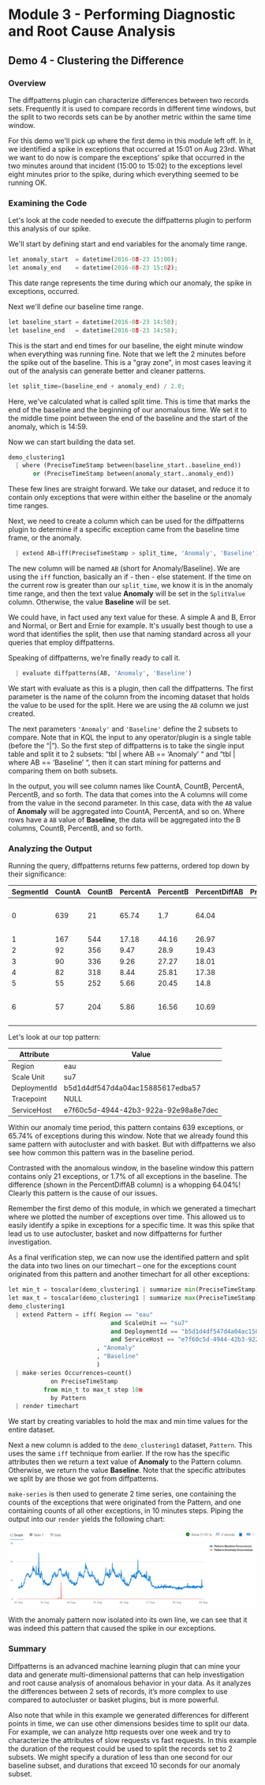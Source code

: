 # Module 3 - Performing Diagnostic and Root Cause Analysis

## Demo 4 - Clustering the Difference

### Overview

The diffpatterns plugin can characterize differences between two records sets. Frequently it is used to compare records in different time windows, but the split to two records sets can be by another metric within the same time window.

For this demo we'll pick up where the first demo in this module left off. In it, we identified a spike in exceptions that occurred at 15:01 on Aug 23rd. What we want to do now is compare the exceptions' spike that occurred in the two minutes around that incident (15:00 to 15:02) to the exceptions level eight minutes prior to the spike, during which everything seemed to be running OK.

### Examining the Code

Let's look at the code needed to execute the diffpatterns plugin to perform this analysis of our spike.

We'll start by defining start and end variables for the anomaly time range.

```python
let anomaly_start  = datetime(2016-08-23 15:00);
let anomaly_end    = datetime(2016-08-23 15:02);
```

This date range represents the time during which our anomaly, the spike in exceptions, occurred.

Next we'll define our baseline time range.

```python
let baseline_start = datetime(2016-08-23 14:50);
let baseline_end   = datetime(2016-08-23 14:58);
```

This is the start and end times for our baseline, the eight minute window when everything was running fine. Note that we left the 2 minutes before the spike out of the baseline. This is a "gray zone", in most cases leaving it out of the analysis can generate better and cleaner patterns.

```python
let split_time=(baseline_end + anomaly_end) / 2.0;
```

Here, we've calculated what is called split time. This is time that marks the end of the baseline and the beginning of our anomalous time. We set it to the middle time point between the end of the baseline and the start of the anomaly, which is 14:59.

Now we can start building the data set.

```python
demo_clustering1
  | where (PreciseTimeStamp between(baseline_start..baseline_end))
       or (PreciseTimeStamp between(anomaly_start..anomaly_end))
```

These few lines are straight forward. We take our dataset, and reduce it to contain only exceptions that were within either the baseline or the anomaly time ranges.

Next, we need to create a column which can be used for the diffpatterns plugin to determine if a specific exception came from the baseline time frame, or the anomaly.

```python
  | extend AB=iff(PreciseTimeStamp > split_time, 'Anomaly', 'Baseline')
```

The new column will be named `AB` (short for Anomaly/Baseline). We are using the `iff` function, basically an if - then - else statement. If the time on the current row is greater than our `split_time`, we know it is in the anomaly time range, and then the text value **Anomaly** will be set in the `SplitValue` column. Otherwise, the value **Baseline** will be set.

We could have, in fact used any text value for these. A simple A and B, Error and Normal, or Bert and Ernie for example. It's usually best though to use a word that identifies the split, then use that naming standard across all your queries that employ diffpatterns.

Speaking of diffpatterns, we're finally ready to call it.

```python
  | evaluate diffpatterns(AB, 'Anomaly', 'Baseline')
```

We start with evaluate as this is a plugin, then call the diffpatterns. The first parameter is the name of the column from the incoming dataset that holds the value to be used for the split. Here we are using the `AB` column we just created.

The next parameters `'Anomaly'` and `'Baseline'` define the 2 subsets to compare. Note that in KQL the input to any operator/plugin is a single table (before the “|”). So the first step of diffpatterns is to take the single input table and split it to 2 subsets: “tbl | where AB == ‘Anomaly’ “ and “tbl | where AB == ‘Baseline’ “, then it can start mining for patterns and comparing them on both subsets.

In the output, you will see column names like CountA, CountB, PercentA, PercentB, and so forth. The data that comes into the A columns will come from the value in the second parameter. In this case, data with the `AB` value of **Anomaly** will be aggregated into CountA, PercentA, and so on. Where rows have a `AB` value of **Baseline**, the data will be aggregated into the B columns, CountB, PercentB, and so forth.

### Analyzing the Output

Running the query, diffpatterns returns few patterns, ordered top down by their significance:

| SegmentId | CountA | CountB | PercentA | PercentB | PercentDiffAB | PreciseTimeStamp | Region | ScaleUnit | DeploymentId | Tracepoint | ServiceHost |
| ----- | ----- | ----- | ----- | ----- | ----- | ----- | ----- | ----- | ----- | ----- | ----- |
| 0 | 639 | 21 | 65.74 | 1.7 | 64.04 |  | eau | su7 | b5d1d4df547d4a04ac15885617edba57 |  | e7f60c5d-4944-42b3-922a-92e98a8e7dec |
| 1 | 167 | 544 | 17.18 | 44.16 | 26.97 |  | scus |  |  |  |  |
| 2 | 92 | 356 | 9.47 | 28.9 | 19.43 |  |  |  |  | 10007007 |  |
| 3 | 90 | 336 | 9.26 | 27.27 | 18.01 |  |  |  |  | 10007006 |  |
| 4 | 82 | 318 | 8.44 | 25.81 | 17.38 |  | ncus | su1 | e24ef436e02b4823ac5d5b1465a9401e |  |  |
| 5 | 55 | 252 | 5.66 | 20.45 | 14.8 |  | weu | su4 | be1d6d7ac9574cbc9a22cb8ee20f16fc |  |  |
| 6 | 57 | 204 | 5.86 | 16.56 | 10.69 |  |  |  |  |  | 00000000-0000-0000-0000-000000000000 |

Let's look at our top pattern:

| Attribute | Value |
| ----- | ----- |
| Region | eau |
| Scale Unit | su7 |
| DeploymentId | b5d1d4df547d4a04ac15885617edba57 |
| Tracepoint | NULL |
| ServiceHost | e7f60c5d-4944-42b3-922a-92e98a8e7dec |

Within our anomaly time period, this pattern contains 639 exceptions, or 65.74% of exceptions during this window. Note that we already found this same pattern with autocluster and with basket. But with diffpatterns we also see how common this pattern was in the baseline period.

Contrasted with the anomalous window, in the baseline window this pattern contains only 21 exceptions, or 1.7% of all exceptions in the baseline. The difference (shown in the PercentDiffAB column) is a whopping 64.04%! Clearly this pattern is the cause of our issues.

Remember the first demo of this module, in which we generated a timechart where we plotted the number of exceptions over time. This allowed us to easily identify a spike in exceptions for a specific time. It was this spike that lead us to use autocluster, basket and now diffpatterns for further investigation.

As a final verification step, we can now use the identified pattern and split the data into two lines on our timechart – one for the exceptions count originated from this pattern and another timechart for all other exceptions:

```python
let min_t = toscalar(demo_clustering1 | summarize min(PreciseTimeStamp));  
let max_t = toscalar(demo_clustering1 | summarize max(PreciseTimeStamp));  
demo_clustering1
  | extend Pattern = iff( Region == "eau"
                             and ScaleUnit == "su7"
                             and DeploymentId == "b5d1d4df547d4a04ac15885617edba57"
                             and ServiceHost == "e7f60c5d-4944-42b3-922a-92e98a8e7dec"
                         , "Anomaly"
                         , "Baseline"
                         )
  | make-series Occurrences=count()
            on PreciseTimeStamp
          from min_t to max_t step 10m
            by Pattern
  | render timechart
```

We start by creating variables to hold the max and min time values for the entire dataset.

Next a new column is added to the `demo_clustering1` dataset, `Pattern`. This uses the same `iff` technique from earlier. If the row has the specific attributes then we return a text value of **Anomaly** to the Pattern column. Otherwise, we return the value **Baseline**. Note that the specific attributes we split by are those we got from diffpatterns.

`make-series` is then used to generate 2 time series, one containing the counts of the exceptions that were originated from the Pattern, and one containing counts of all other exceptions, in 10 minutes steps. Piping the output into our `render` yields the following chart:

![Differences Chart](media/m05-d04-i01-diff-chart.png)

With the anomaly pattern now isolated into its own line, we can see that it was indeed this pattern that caused the spike in our exceptions.

### Summary

Diffpatterns is an advanced machine learning plugin that can mine your data and generate multi-dimensional patterns that can help investigation and root cause analysis of anomalous behavior in your data. As it analyzes the differences between 2 sets of records, it’s more complex to use compared to autocluster or basket plugins, but is more powerful.

Also note that while in this example we generated differences for different points in time, we can use other dimensions besides time to split our data. For example, we can analyze http requests over one week and try to characterize the attributes of slow requests vs fast requests. In this example the duration of the request could be used to split the records set to 2 subsets. We might specify a duration of less than one second for our baseline subset, and durations that exceed 10 seconds for our anomaly subset.
